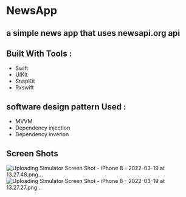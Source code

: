 # NewsApp
## a simple news app that uses newsapi.org api 

## Built With Tools : 

- Swift 
- UIKIt 
- SnapKit 
- Rxswift 

##  software design pattern Used : 
- MVVM 
- Dependency injection 
- Dependency inverion 

## Screen Shots 


![Uploading Simulator Screen Shot - iPhone 8 - 2022-03-19 at 13.27.48.png…]()
![Uploading Simulator Screen Shot - iPhone 8 - 2022-03-19 at 13.27.27.png…]()
